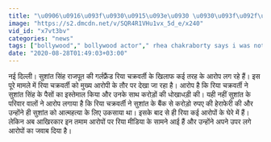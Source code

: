 ```yaml
---
title: "\u0906\u0916\u093f\u0930\u0915\u093e\u0930 \u0930\u093f\u092f\u093e \u091a\u0915\u094d\u0930\u0935\u0930\u094d\u0924\u0940 \u0928\u0947 \u0924\u094b\u0921\u093c\u0940 \u091a\u0941\u092a\u094d\u092a\u0940 \u092c\u094b\u0932\u0940\u0902, \u092e\u0948\u0902 \u0938\u0941\u0936\u093e\u0902\u0924 \u0915\u0947 \u092a\u0948\u0938\u094b\u0902 \u092a\u0930 \u0928\u0939\u0940\u0902 \u091c\u0940 \u0930\u0939\u0940 \u0925\u0940"
image: "https://s2.dmcdn.net/v/SQR4R1VHu1vx_5d_e/x240"
vid_id: "x7vt3bv"
categories: "news"
tags: ["bollywood"," bollywood actor"," rhea chakraborty says i was not off sushant singh rajput money"]
date: "2020-08-28T01:49:03+03:00"
---
```

नई दिल्ली। सुशांत सिंह राजपूत की गर्लफ्रैंड रिया चक्रवर्ती के खिलाफ कई तरह के आरोप लग रहे हैं। इस पूरे मामले में रिया चक्रवर्ती को मुख्य आरोपी के तौर पर देखा जा रहा है। आरोप है कि रिया चक्रवर्ती ने सुशांत सिंह के पैसों का इस्तेमाल किया और उनके साथ करोड़ों की धोखाधड़ी की। यही नहीं सुशांत के परिवार वालों ने आरोप लगाया है कि रिया चक्रवर्ती ने सुशांत के बैंक से करोड़ो रुपए की हेराफेरी की और उन्होंने ही सुशांत को आत्महत्या के लिए उकसाया था। इसके बाद से ही रिया कई आरोपों के घेरे में हैं। लेकिन अब आखिरकार इन तमाम आरोपों पर रिया मीडिया के सामने आई हैं और उन्होंने अपने उपर लगे आरोपों का जवाब दिया है।  <br>
